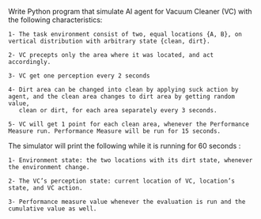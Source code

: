 Write Python program that simulate AI agent for Vacuum Cleaner (VC) with the following characteristics:

    1- The task environment consist of two, equal locations {A, B}, on vertical distribution with arbitrary state {clean, dirt}.

    2- VC precepts only the area where it was located, and act accordingly.

    3- VC get one perception every 2 seconds

    4- Dirt area can be changed into clean by applying suck action by agent, and the clean area changes to dirt area by getting random value,
       clean or dirt, for each area separately every 3 seconds.

    5- VC will get 1 point for each clean area, whenever the Performance Measure run. Performance Measure will be run for 15 seconds.
    
The simulator will print the following while it is running for 60 seconds :

    1- Environment state: the two locations with its dirt state, whenever the environment change.

    2- The VC’s perception state: current location of VC, location’s state, and VC action.

    3- Performance measure value whenever the evaluation is run and the cumulative value as well.
